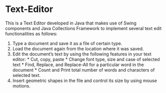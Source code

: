 # Text-Editor

This is a Text Editor developed in Java that makes use of Swing components and Java Collections Framework to implement several text edit functionalities as follows: 

  1.	Type a document and save it as a file of certain type. 
  2.	Load the document again from the location where it was saved.
  3.	Edit the document’s text by using the following features in your text editor:
      * Cut, copy, paste
      * Change font type, size and case of selected text
      * Find, Replace, and Replace-All for a particular word in the document
      * Count and Print total number of words and characters of selected text.
  4.	Insert geometric shapes in the file and control its size by using mouse motions.
